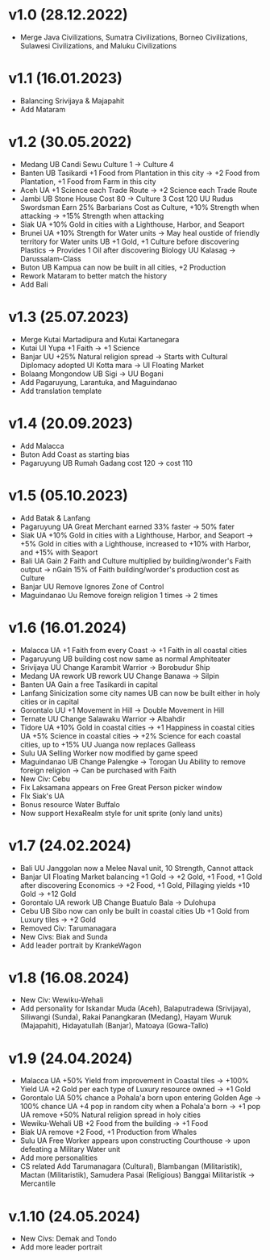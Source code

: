 # v1.0 (28.12.2022)
- Merge Java Civilizations, Sumatra Civilizations, Borneo Civilizations, Sulawesi Civilizations, and Maluku Civilizations

# v1.1 (16.01.2023)
- Balancing Srivijaya & Majapahit
- Add Mataram

# v1.2 (30.05.2022)
- Medang
	UB Candi Sewu Culture 1 -> Culture 4
- Banten 
	UB Tasikardi +1 Food from Plantation in this city -> +2 Food from Plantation, +1 Food from Farm in this city
- Aceh 
	UA +1 Science each Trade Route -> +2 Science each Trade Route
- Jambi
	UB Stone House Cost 80 -> Culture 3 Cost 120
	UU Rudus Swordsman Earn 25% Barbarians Cost as Culture, +10% Strength when attacking -> +15% Strength when attacking
- Siak
	UA +10% Gold in cities with a Lighthouse, Harbor, and Seaport
- Brunei
	UA +10% Strength for Water units -> May heal oustide of friendly territory for Water units
	UB +1 Gold, +1 Culture before discovering Plastics -> Provides 1 Oil after discovering Biology
	UU Kalasag -> Darussalam-Class
- Buton
	UB Kampua can now be built in all cities, +2 Production
- Rework Mataram to better match the history
- Add Bali

# v1.3 (25.07.2023)
- Merge Kutai Martadipura and Kutai Kartanegara
- Kutai
	UI Yupa +1 Faith -> +1 Science
- Banjar
	UU +25% Natural religion spread -> Starts with Cultural Diplomacy adopted
	UI Kotta mara -> UI Floating Market
- Bolaang Mongondow
	UB Sigi -> UU Bogani
- Add Pagaruyung, Larantuka, and Maguindanao
- Add translation template

# v1.4 (20.09.2023)
- Add Malacca
- Buton
	Add Coast as starting bias
- Pagaruyung
	UB Rumah Gadang cost 120 -> cost 110

# v1.5 (05.10.2023)
- Add Batak & Lanfang
- Pagaruyung
	UA Great Merchant earned 33% faster -> 50% fater
- Siak
	UA +10% Gold in cities with a Lighthouse, Harbor, and Seaport -> +5% Gold in cities with a Lighthouse, increased to +10% with Harbor, and +15% with Seaport
- Bali
	UA Gain 2 Faith and Culture multiplied by building/wonder's Faith output -> nGain 15% of Faith building/worder's production cost as Culture
- Banjar
	UU Remove Ignores Zone of Control
- Maguindanao
	Uu Remove foreign religion 1 times -> 2 times
	
# v1.6 (16.01.2024)
- Malacca
	UA +1 Faith from every Coast -> +1 Faith in all coastal cities
- Pagaruyung
	UB building cost now same as normal Amphiteater
- Srivijaya
	UU Change Karambit Warrior -> Borobudur Ship
- Medang
	UA rework
	UB rework
	UU Change Banawa -> Silpin
- Banten
	UA Gain a free Tasikardi in capital
- Lanfang
	Sinicization some city names
	UB can now be built either in holy cities or in capital
- Gorontalo
	UU +1 Movement in Hill -> Double Movement in Hill
- Ternate
	UU Change Salawaku Warrior -> Albahdir
- Tidore
	UA +10% Gold in coastal cities -> +1 Happiness in coastal cities
	UA +5% Science in coastal cities -> +2% Science for each coastal cities, up to +15%
	UU Juanga now replaces Galleass
- Sulu
	UA Selling Worker now modified by game speed
- Maguindanao
	UB Change Palengke -> Torogan
	Uu Ability to remove foreign religion -> Can be purchased with Faith
- New Civ: Cebu
- Fix Laksamana appears on Free Great Person picker window
- FIx Siak's UA
- Bonus resource Water Buffalo
- Now support HexaRealm style for unit sprite (only land units)

# v1.7 (24.02.2024)
- Bali
	UU Janggolan now a Melee Naval unit, 10 Strength, Cannot attack
- Banjar
	UI Floating Market balancing
	+1 Gold -> +2 Gold,
	+1 Food, +1 Gold after discovering Economics -> +2 Food, +1 Gold,
	Pillaging yields +10 Gold -> +12 Gold
- Gorontalo
	UA rework
	UB Change Buatulo Bala -> Dulohupa
- Cebu
	UB Sibo now can only be built in coastal cities
	Ub +1 Gold from Luxury tiles -> +2 Gold
- Removed Civ: Tarumanagara
- New Civs: Biak and Sunda
- Add leader portrait by KrankeWagon

# v1.8 (16.08.2024)
- New Civ: Wewiku-Wehali
- Add personality for Iskandar Muda (Aceh), Balaputradewa (Srivijaya), Siliwangi (Sunda), Rakai Panangkaran (Medang), Hayam Wuruk (Majapahit), Hidayatullah (Banjar), Matoaya (Gowa-Tallo)

# v1.9 (24.04.2024)
- Malacca
	UA +50% Yield from improvement in Coastal tiles -> +100% Yield
	UA +2 Gold per each type of Luxury resource owned -> +1 Gold
- Gorontalo
	UA 50% chance a Pohala'a born upon entering Golden Age -> 100% chance
	UA +4 pop in random city when a Pohala'a born -> +1 pop
	UA remove +50% Natural religion spread in holy cities
- Wewiku-Wehali
	UB +2 Food from the building -> +1 Food
- Biak
	UA remove +2 Food, +1 Production from Whales
- Sulu
	UA Free Worker appears upon constructing Courthouse -> upon defeating a Military Water unit
- Add more personalities
- CS related
	Add Tarumanagara (Cultural), Blambangan (Militaristik), Mactan (Militaristik), Samudera Pasai (Religious)
	Banggai Militaristik -> Mercantile

# v.1.10 (24.05.2024)
- New Civs: Demak and Tondo
- Add more leader portrait